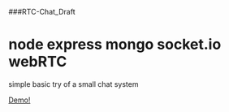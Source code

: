 ###RTC-Chat_Draft

# node express mongo socket.io webRTC

simple basic try of a small chat system

[Demo!](https://walterklaus.de:61570/) 
